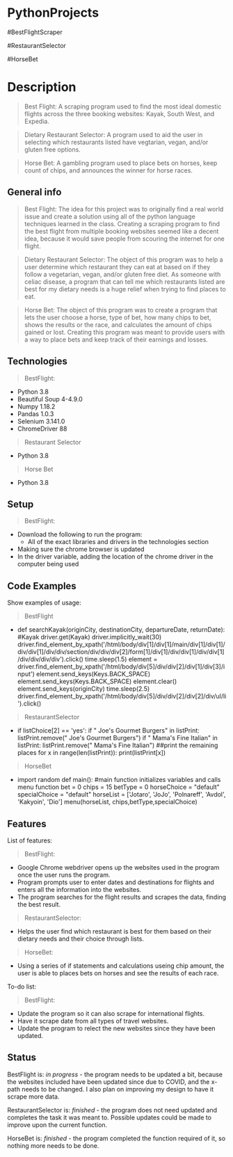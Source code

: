 # PythonProjects
#BestFlightScraper

#RestaurantSelector

#HorseBet


# Description 
> Best Flight: A scraping program used to find the most ideal domestic flights across the three booking websites: Kayak, South West, and Expedia.

> Dietary Restaurant Selector: A program used to aid the user in selecting which restaurants listed have vegtarian, vegan, and/or gluten free options.

> Horse Bet: A gambling program used to place bets on horses, keep count of chips, and announces the winner for horse races.

## General info
> Best Flight: The idea for this project was to originally find a real world issue and create a solution using all of the python language techniques learned in the class. Creating a scraping program to find the best flight from multiple booking websites seemed like a decent idea, because it would save people from scouring the internet for one flight. 

> Dietary Restaurant Selector: The object of this program was to help a user determine which restaurant they can eat at based on if they follow a vegetarian, vegan, and/or gluten free diet. As someone with celiac disease, a program that can tell me which restaurants listed are best for my dietary needs is a huge relief when trying to find places to eat. 

> Horse Bet: The object of this program was to create a program that lets the user choose a horse, type of bet, how many chips to bet, shows the results or the race, and calculates the amount of chips gained or lost. Creating this program was meant to provide users with a way to place bets and keep track of their earnings and losses. 

## Technologies
> BestFlight:
* Python 3.8
* Beautiful Soup 4-4.9.0
* Numpy 1.18.2
* Pandas 1.0.3
* Selenium 3.141.0
* ChromeDriver 88
> Restaurant Selector
* Python 3.8
> Horse Bet
* Python 3.8

## Setup
> BestFlight:
* Download the following to run the program:
  * All of the exact libraries and drivers in the technologies section
* Making sure the chrome browser is updated
* In the driver variable, adding the location of the chrome driver in the computer being used

## Code Examples
Show examples of usage:
> BestFlight
* def searchKayak(originCity, destinationCity, departureDate, returnDate):
    #Kayak
    driver.get(Kayak)
    driver.implicitly_wait(30)
    driver.find_element_by_xpath('/html/body/div[1]/div[1]/main/div[1]/div[1]/div/div[1]/div/div/section/div/div/div[2]/form[1]/div[1]/div/div[1]/div/div[1]/div/div/div/div').click()
    time.sleep(1.5)
    element = driver.find_element_by_xpath('/html/body/div[5]/div/div[2]/div[1]/div[3]/input')
    element.send_keys(Keys.BACK_SPACE)
    element.send_keys(Keys.BACK_SPACE)
    element.clear()
    element.send_keys(originCity)
    time.sleep(2.5)
    driver.find_element_by_xpath('/html/body/div[5]/div/div[2]/div[2]/div/ul/li').click()
> RestaurantSelector
* if listChoice[2] == 'yes':
    if "   Joe's Gourmet Burgers" in listPrint:
        listPrint.remove("   Joe's Gourmet Burgers")
    if "   Mama's Fine Italian" in listPrint:
        listPrint.remove("   Mama's Fine Italian")
##print the remaining places
for x in range(len(listPrint)):
    print(listPrint[x])
    
> HorseBet
* import random
def main():    #main function initializes variables and calls menu function
    bet = 0
    chips = 15
    betType = 0
    horseChoice = "default"
    specialChoice = "default"
    horseList = ['Jotaro', 'JoJo', 'Polnareff', 'Avdol', 'Kakyoin', 'Dio']
    menu(horseList, chips,betType,specialChoice)
    
## Features
List of features:
> BestFlight:
* Google Chrome webdriver opens up the websites used in the program once the user runs the program.
* Program prompts user to enter dates and destinations for flights and enters all the information into the websites.
* The program searches for the flight results and scrapes the data, finding the best result.
> RestaurantSelector:
* Helps the user find which restaurant is best for them based on their dietary needs and their choice through lists.
> HorseBet:
* Using a series of if statements and calculations useing chip amount, the user is able to places bets on horses and see the results of each race.

To-do list:
> BestFlight:
* Update the program so it can also scrape for international flights.
* Have it scrape date from all types of travel websites.
* Update the program to relect the new websites since they have been updated.

## Status
BestFlight is: _in progress_ - the program needs to be updated a bit, because the websites included have been updated since due to COVID, and the x-path needs to be changed. I also plan on improving my design to have it scrape more data.

RestaurantSelector is: _finished_ - the program does not need updated and completes the task it was meant to. Possible updates could be made to improve upon the current function.

HorseBet is: _finished_ - the program completed the function required of it, so nothing more needs to be done.
